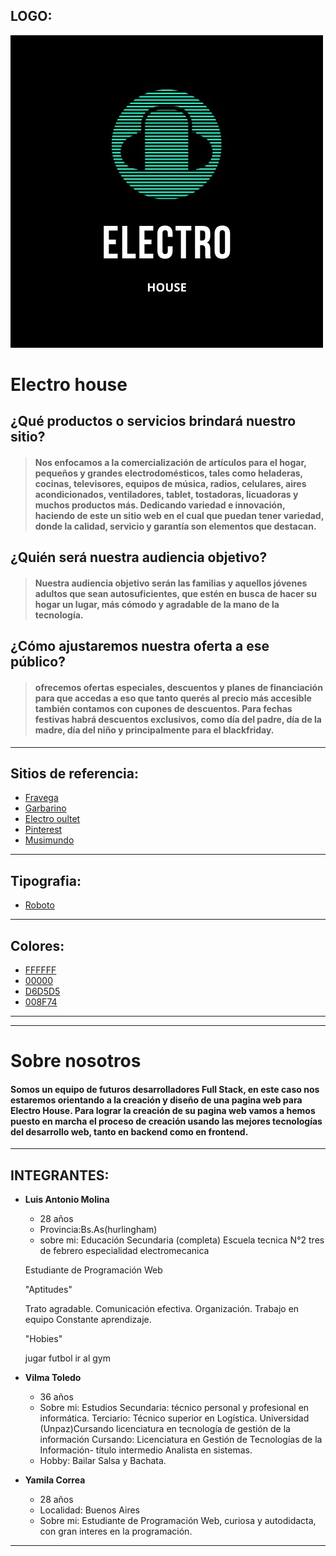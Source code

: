 ## LOGO:

![Logo](desing/views/logo.jpeg "Logo de Electro House" ) 


# **Electro house**
## ¿Qué productos o servicios brindará nuestro sitio?
> #### Nos enfocamos a la comercialización de artículos para el hogar, pequeños y grandes electrodomésticos, tales como heladeras, cocinas, televisores, equipos de música, radios, celulares, aires acondicionados, ventiladores, tablet, tostadoras, licuadoras y muchos productos más. Dedicando variedad e innovación, haciendo de este un sitio web en el cual que puedan tener variedad, donde la calidad, servicio y garantía son elementos que destacan.

## ¿Quién será nuestra audiencia objetivo?



> #### Nuestra audiencia objetivo serán las familias y aquellos jóvenes adultos que sean autosuficientes, que estén en busca de hacer su hogar un lugar, más cómodo y agradable de la mano de la tecnología.

## ¿Cómo ajustaremos nuestra oferta a ese público?

> #### ofrecemos ofertas especiales, descuentos y planes de financiación para que accedas a eso que tanto querés al precio más accesible también contamos con cupones de descuentos. Para fechas festivas habrá descuentos exclusivos, como día del padre, día de la madre, día del niño y principalmente para el  blackfriday.

___
## Sitios de referencia:
* [Fravega](https://www.fravega.com/)  
* [Garbarino](https://www.garbarino.com/)  
* [Electro oultet](https://electrooutlet.com.ar/)  
* [Pinterest](https://ar.pinterest.com/)  
* [Musimundo](https://www.musimundo.com/)
___
## Tipografia:
* [Roboto](https://fonts.google.com/specimen/Roboto#standard-styles)
---
## Colores:
* [FFFFFF](/desing/views/paleta.jpg "color" ) 
* [00000](/desing/views/paleta.jpg "color")
* [D6D5D5](/desing/views/paleta.jpg "color")
* [008F74](/desing/views/paleta.jpg "color")
___
___
# **Sobre nosotros** 
#### Somos un equipo de futuros desarrolladores Full Stack, en este caso nos estaremos orientando a la creación y diseño de una pagina web para **Electro House**. Para lograr la creación de su pagina web vamos a hemos puesto en marcha el proceso de creación usando las mejores tecnologías del desarrollo web, tanto en backend como en frontend.
___
## INTEGRANTES:

* **Luis Antonio Molina**
    * 28 años  
    * Provincia:Bs.As(hurlingham) 
    * sobre mi: 
    Educación Secundaria (completa)
    Escuela tecnica N°2 tres de febrero
    especialidad electromecanica

    Estudiante de Programación Web

    "Aptitudes"

    Trato agradable.
    Comunicación efectiva.
    Organización.
    Trabajo en equipo
    Constante aprendizaje.

    "Hobies" 

    jugar futbol
    ir al gym
  
* **Vilma Toledo**  
    * 36 años  
    * Sobre mi: Estudios Secundaria: técnico personal y profesional en informática. Terciario: Técnico superior en Logística. Universidad (Unpaz)Cursando licenciatura en tecnología de gestión de la información Cursando: Licenciatura en Gestión de Tecnologías de la Información- título intermedio Analista en sistemas.   
    * Hobby: Bailar Salsa y Bachata. 

* **Yamila Correa** 
    * 28 años  
    * Localidad: Buenos Aires
    * Sobre mi: Estudiante de Programación Web, curiosa y autodidacta, con gran interes en la programación.
___